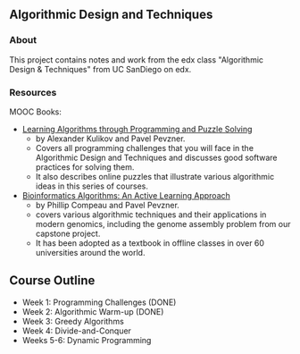 ## Algorithmic Design and Techniques

### About

This project contains notes and work from the edx class "Algorithmic Design & Techniques" from UC SanDiego on edx.

### Resources


MOOC Books:

- [Learning Algorithms through Programming and Puzzle Solving](https://goo.gl/b29gSJ)
    - by Alexander Kulikov and Pavel Pevzner. 
    - Covers all programming challenges that you will face in the Algorithmic Design and Techniques and 
        discusses good software practices for solving them. 
    - It also describes online puzzles that illustrate various algorithmic ideas in this series of courses.
- [Bioinformatics Algorithms: An Active Learning Approach](http://bioinformaticsalgorithms.com/)
    - by Phillip Compeau and Pavel Pevzner. 
    - covers various algorithmic techniques and their applications in modern genomics, including the genome assembly 
        problem from our capstone project. 
    - It has been adopted as a textbook in offline classes in over 60 universities around the world.


## Course Outline

- Week 1: Programming Challenges (DONE)
- Week 2: Algorithmic Warm-up (DONE)
- Week 3: Greedy Algorithms
- Week 4: Divide-and-Conquer
- Weeks 5-6: Dynamic Programming



